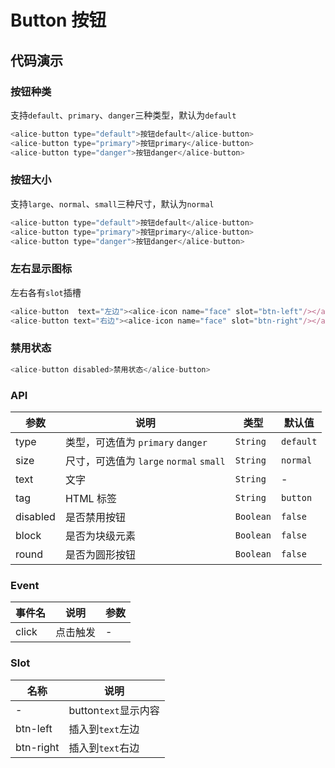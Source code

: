 # Button 按钮
## 代码演示

### 按钮种类
支持`default`、`primary`、`danger`三种类型，默认为`default`
```javascript
<alice-button type="default">按钮default</alice-button>
<alice-button type="primary">按钮primary</alice-button>
<alice-button type="danger">按钮danger</alice-button>
```

### 按钮大小
支持`large`、`normal`、`small`三种尺寸，默认为`normal`
```javascript
<alice-button type="default">按钮default</alice-button>
<alice-button type="primary">按钮primary</alice-button>
<alice-button type="danger">按钮danger</alice-button>
```

### 左右显示图标
左右各有`slot`插槽
```javascript
<alice-button  text="左边"><alice-icon name="face" slot="btn-left"/></alice-button>
<alice-button text="右边"><alice-icon name="face" slot="btn-right"/></alice-button> 
```

### 禁用状态

```javascript
<alice-button disabled>禁用状态</alice-button>
```

### API

| 参数 | 说明 | 类型 | 默认值 |
|------|------|------|------|
| type | 类型，可选值为 `primary` `danger` | `String` | `default` | 
| size | 尺寸，可选值为 `large` `normal` `small`  | `String` | `normal` |
| text | 文字 | `String` | - | 
| tag | HTML 标签 | `String` | `button` | 
| disabled | 是否禁用按钮 | `Boolean` | `false` | 
| block | 是否为块级元素 | `Boolean` | `false` | 
| round | 是否为圆形按钮 | `Boolean` | `false` |

### Event

| 事件名 | 说明 | 参数 |
|------|------|------|
| click | 点击触发 | - |

### Slot
| 名称 | 说明 |
|------|------|
| - | button`text`显示内容 |
| btn-left | 插入到`text`左边 |
| btn-right | 插入到`text`右边|